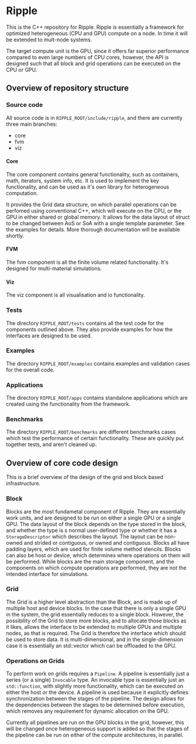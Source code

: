 # Ripple

This is the C++ repository for Ripple. Ripple is essentially a framework for
optimized heterogeneous (CPU and GPU) compute on a node. In time it will be
extended to mult-node systems.

The target compute unit is the GPU, since it offers far superior performance
compared to even large numbers of CPU cores, however, the API is designed such
that all block and grid operations can be executed on the CPU or GPU.

## Overview of repository structure

### Source code

All source code is in ``RIPPLE_ROOT/include/ripple``, and there are currently
three main branches:

  - core
  - fvm
  - viz

#### Core

The core component contains general functionality, such as containers, math, 
iterators, system info, etc. It is used to implement the key functionality, 
and can be used as it's own library for heterogeneous computation.

It provides the Grid data structure, on which parallel operations can be perfomed
using conventional C++, which will execute on the CPU, or the GPU in either shared
or global memory. It allows for the data layout of struct to be changed between
AoS or SoA with a single template parameter. See the examples for details. More thorough
documentation will be available shortly.

#### FVM

The fvm component is all the finite volume related functionality. It's designed for multi-material
simulations.

#### Viz

The viz component is all visualisation and io functionality.

### Tests

The directory ``RIPPLE_ROOT/tests`` contains all the test code for the
components outlined above. They also provide examples for how the interfaces are
designed to be used.

### Examples

The directory ``RIPPLE_ROOT/examples`` contains examples and validation cases
for the overall code.

### Applications

The directory ``RIPPLE_ROOT/apps`` contains standalone applications which are
created using the functionality from the framework.

### Benchmarks

The directory ``RIPPLE_ROOT/benchmarks`` are different benchmarks cases which
test the performance of certain functionality. These are quickly put together
tests, and aren't cleaned up.

## Overview of core code design

This is a brief overview of the design of the grid and block based
infrastructure.

### Block

Blocks are the most fundametal component of Ripple. They are essentially work
units, and are designed to be run on either a single GPU or a single GPU. The
data layout of the block depends on the type stored in the block, and whether
the type is s normal user-defined type or whether it has a `StorageDescriptor`
which describes the layout. The layout can be non-owned and strided or
contiguous, or owned and contiguous. Blocks all have padding layers, which are
used for finite volume method stencils. Blocks can also be host or device, which
determines where operations on them will be performed. While blocks are the main
storage component, and the components on which compute operations are performed,
they are not the intended interface for simulations.

### Grid

The Grid is a higher level abstraction than the Block, and is made up of
multiple host and device blocks. In the case that there is only a single GPU in
the system, the grid essentially reduces to a single block. However, the
possibility of the Grid to store more blocks, and to allocate those blocks as it
likes, allows the interface to be extended to multiple GPUs and multiple nodes,
as that is required. The Grid is therefore the interface which should be used to
store data. It is multi-dimensional, and in the single-dimension case it is essentially
an std::vector which can be offloaded to the GPU.

### Operations on Grids

To perform work on grids requires a `Pipeline`. A pipeline is essentially just a
series (or a single) `Invocable` type. An invocable type is essentially just an
`std::function`, with slightly more functionality, which can be executed on
either the host or the device. A pipeline is used because it explicitly defines
synchronization between the stages of the pipeline. The design allows
for the dependencies between the stages to be determined before execution,
which removes any requirement for dynamic allocation on the GPU.

Currently all pipelines are run on the GPU blocks in the grid, however, this
will be changed once heterogeneous support is added so that the stages of the
pipeline can be run on either of the compute architectures, in parallel.

